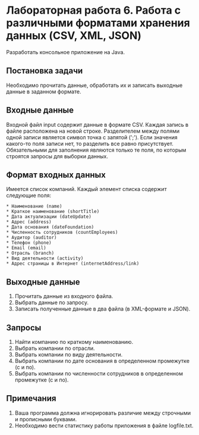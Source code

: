 Лабораторная работа 6.  Работа с различными форматами хранения данных (CSV, XML, JSON)
================================================================================================

Разработать консольное приложение на Java.
 
Постановка задачи
-------------------------------------------------------------------------------------------------------
Необходимо прочитать данные, обработать их и записать выходные данные в заданном формате. 
 
Входные данные
---------------------------------------------------------------------------------------------------------------
Входной файл input содержит данные в формате CSV.
Каждая запись в файле расположена на новой строке.
Разделителем между полями одной записи является символ точка с запятой (';').
Если значения какого-то поля записи нет, то разделить все равно присутствует.
Обязательными для заполнения являются только те поля, по которым строятся запросы для выборки данных.
 
Формат входных данных
-------------------------------------------------------------------------------------------------------------
Имеется список компаний.
Каждый элемент списка содержит следующие поля:

    * Наименование (name)
    * Краткое наименование (shortTitle)
    * Дата актуализации (dateUpdate)
    * Адрес (address)
    * Дата основания (dateFoundation)
    * Численность сотрудников (countEmployees)
    * Аудитор (auditor)
    * Телефон (phone)
    * Email (email)
    * Отрасль (branch)
    * Вид деятельности (activity)
    * Адрес страницы в Интернет (internetAddress/link)
 
Выходные данные
---------------------------------------------------------------------------------------------------------------
1. Прочитать данные из входного файла.
2. Выбрать данные по запросу.
3. Записать полученные данные в два файла (в XML-формате и JSON).
 
Запросы
-------------------------------------------------------------------------------------------------------------
1. Найти компанию по краткому наименованию. 
2. Выбрать компании по отрасли. 
3. Выбрать компании по виду деятельности.
4. Выбрать компании по дате основания в определенном промежутке (с и по).
5. Выбрать компании по численности сотрудников в определенном промежутке (с и по).
 
Примечания
---------------------------------------------------------------------------------------------------
1. Ваша программа должна игнорировать различие между строчными и прописными буквами.
2. Необходимо вести статистику работы приложения в файле logfile.txt. 
